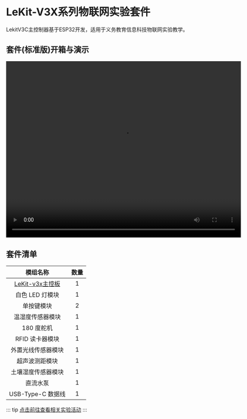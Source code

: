 # LeKit-V3X系列物联网实验套件

LekitV3C主控制器基于ESP32开发，适用于义务教育信息科技物联网实验教学。

## 套件(标准版)开箱与演示

<video width="640" height="480" controls>
  <source src="https://cloud.leihoorobot.com/w/assets/video/v3x开箱.mp4" type="video/mp4">
  Your browser does not support the video tag.
</video>

## 套件清单

|                    模组名称                     | 数量 | 
|:-------------------------------------------:|:--:|
| [LeKit-v3x主控板 ](/smartProducts/LeKitV3X.md) | 1  |
|                 白色 LED 灯模块                  | 1  |
|                    单按键模块                    | 2  |
|                  温湿度传感器模块                   | 1  |
|                   180 度舵机                   | 1  |
|                 RFID 读卡器模块                  | 1  |
|                  外置光线传感器模块                  | 1  |
|                   超声波测距模块                   | 1  |
|                  土壤湿度传感器模块                  | 1  |
|                    直流水泵                     | 1  |
|               USB-Type-C 数据线                | 1  |
::: tip
[点击前往查看相关实验活动](/video/LeKit-v3x-video/2-1)
:::


